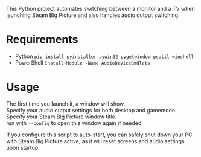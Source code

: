 This Python project automates switching between a monitor and a TV when launching Steam Big Picture and also handles audio output switching.

# Requirements
- Python `pip install pyinstaller pywin32 pygetwindow psutil winshell`
- PowerShell `Install-Module -Name AudioDeviceCmdlets`

# Usage
The first time you launch it, a window will show.<br/>
Specify your audio output settings for both desktop and gamemode.<br/>
Specify your Steam Big Picture window title.<br/>
run with `--config` to open this window again if needed.

If you configure this script to auto-start, you can safely shut down your PC with Steam Big Picture active, as it will reset screens and audio settings upon startup.
